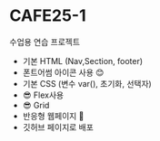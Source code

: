 # CAFE25-1
수업용 연습 프로젝트

+ 기본 HTML (Nav,Section, footer)
+ 폰트어썸 아이콘 사용 😊
+ 기본 CSS (변수 var(), 초기화, 선택자)
+ 😎 Flex사용
+ 😎 Grid 
+ 반응형 웹페이지 🎊
+ 깃허브 페이지로 배포